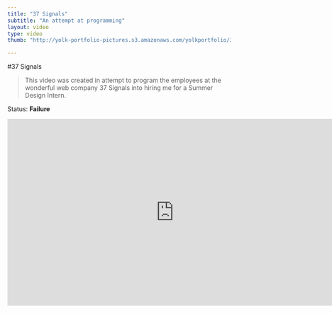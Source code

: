```yaml
---
title: "37 Signals"
subtitle: "An attempt at programming"
layout: video
type: video
thumb: "http://yolk-portfolio-pictures.s3.amazonaws.com/yolkportfolio/37signals.png"

---
```




#37 Signals
<blockquote>
This video was created in attempt to program the employees at the wonderful web company 37 Signals into hiring me for a Summer Design Intern. 
</blockquote>
<p>Status: <b>Failure</b></p>
<iframe src="http://player.vimeo.com/video/22535840?title=0&amp;byline=0&amp;portrait=0&amp;autoplay=1" width="750" height="422" frameborder="0"></iframe>
